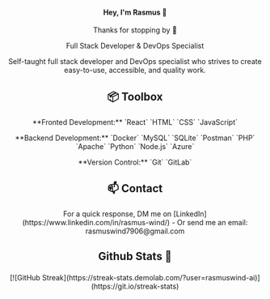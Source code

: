 #### <p align="center"> Hey, I'm Rasmus 👋</p>

<p align="center"> Thanks for stopping by 🙏</p>

<p align="center">Full Stack Developer & DevOps Specialist</p>
<p align="center">Self-taught full stack developer and DevOps specialist who strives to create easy-to-use, accessible, and quality work.</p>

## <p align="center">  📦 Toolbox </p>
 <p align="center"> **Fronted Development:** `React` `HTML` `CSS` `JavaScript` </p> 

 <p align="center"> **Backend Development:** `Docker` `MySQL` `SQLite` `Postman` `PHP` `Apache` `Python` `Node.js` `Azure` </p>

 <p align="center"> **Version Control:** `Git` `GitLab` </p>


## <p align="center"> 📫 Contact </p>

 <p align="center"> For a quick response, DM me on [LinkedIn](https://www.linkedin.com/in/rasmus-wind/) - Or send me an email: rasmuswind7906@gmail.com </p>

## <p align="center"> Github Stats 💙 </p>

<p align="center"> [![GitHub Streak](https://streak-stats.demolab.com/?user=rasmuswind-ai)](https://git.io/streak-stats) </p>
